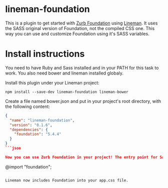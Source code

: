 # lineman-foundation

This is a plugin to get started with [Zurb Foundation](http://foundation.zurb.com) using
[Lineman](http://linemanjs.com). It uses the SASS original version of Foundation, not the compiled CSS one. This way you can use and customize Foundation using it's SASS variables.

# Install instructions

You need to have Ruby and Sass installed and in your PATH for this task to work. You also need bower and lineman installed globaly.

Install this plugin under your Lineman project:

```
npm install --save-dev lineman-foundation lineman-bower
```

Create a file named bower.json and put in your project's root directory, with the following content:

```json
{
  "name": "lineman-foundation",
  "version": "0.1.6",
  "dependencies": {
  	"foundation": "5.4.4"
  }
}
```json

Now you can use Zurb Foundation in your project! The entry point for SASS in Lineman is app/css/main.scss . Just create it and import Foundation:

```
@import "foundation";
```

Lineman now includes Foundation into your app.css file.

